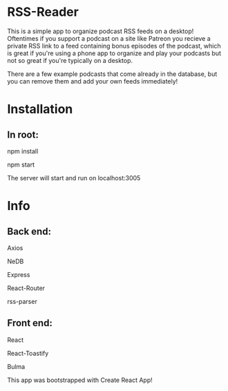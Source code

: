 # RSS-Reader

This is a simple app to organize podcast RSS feeds on a desktop! Oftentimes if you support a podcast on a site like Patreon you recieve a private RSS link to a feed containing bonus episodes of the podcast, which is great if you're using a phone app to organize and play your podcasts but not so great if you're typically on a desktop.

There are a few example podcasts that come already in the database, but you can remove them and add your own feeds immediately!

# Installation

In root:
----------

npm install

npm start

The server will start and run on localhost:3005

# Info

Back end:
-----------

  Axios
  
  NeDB
  
  Express
  
  React-Router
  
  rss-parser
  
  
  
Front end:
-----------

  React
  
  React-Toastify
  
  Bulma


This app was bootstrapped with Create React App!
